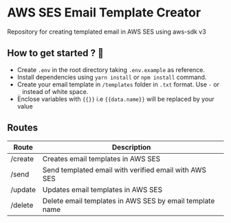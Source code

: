 # AWS SES Email Template Creator

Repository for creating templated email in AWS SES using aws-sdk v3

## How to get started ? 🚀

- Create `.env` in the root directory taking `.env.example` as reference.
- Install dependencies using `yarn install` or `npm install` command.
- Create your email template in `/templates` folder in `.txt` format. Use `-` or `_` instead of white space.
- Enclose variables with `{{}}` i.e `{{data.name}}` will be replaced by your value

## Routes

| Route   | Description                                              |
| ------- | -------------------------------------------------------- |
| /create | Creates email templates in AWS SES                       |
| /send   | Send templated email with verified email with AWS SES    |
| /update | Updates email templates in AWS SES                       |
| /delete | Delete email templates in AWS SES by email template name |

